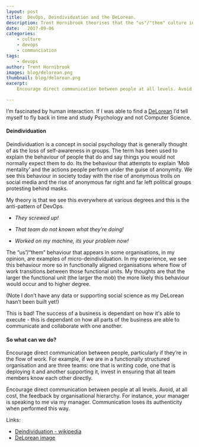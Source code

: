 ```yaml
---
layout: post
title:  DevOps, Deindividuation and the DeLorean.
description: Trent Hornibrook theorises that the "us"/"them" culture in some organisations is a symptom of the social psychology concept 'Deindividuation'.
date:   2017-09-06
categories:
    - culture
    - devops
    - communciation
tags:
    - devops
author: Trent Hornibrook
images: blog/delorean.png
thumbnail: blog/delorean.png
excerpt:
    Encourage direct communication between people at all levels. Avoid, at all cost, the feedback by organisational hierarchy. Communication loses its authenticity when performed this way.

---
```



I’m fascinated by human interaction. If I was able to find a <a href="https://en.wikipedia.org/wiki/DeLorean_time_machine">DeLorean</a> I’d tell myself to fly back in time and study Psychology and not Computer Science.

#### Deindividuation

Deindividuation is a concept in social psychology that is generally thought of as the loss of self-awareness in groups. The term has been used to explain the behaviour of people that do and say things you would not normally expect them to do. Its the behaviour that attempts to explain ‘Mob  mentality’ and the actions people perform under the guise of anonymity. We see this behaviour in society today with the rise of anonymous trolls on social media and the rise of anonymous far right and far left political groups protesting behind masks.

My theory is that we see this everywhere at various degrees and this is the anti-pattern of DevOps.

- _They screwed up!_

- _That team do not known what they’re doing!_

- _Worked on my machine, its your problem now!_

The “us”/“them” behaviour that appears in some organisations, in my opinion, are examples of micro-deindividuation. In my experience, we see this behaviour more so in functionally aligned organisations where flow of work transitions between those functional units. My thoughts are that the larger the functional unit (the larger the mob) the more likely this behaviour would occur and to higher degree.

(Note I don’t have any data or supporting social science as my DeLorean hasn’t been built yet!)

This is bad! The success of a business is dependant on how it's able to execute - this is dependant on how all parts of the business are able to communicate and collaborate with one another.

#### So what can we do?

Encourage direct communication between people, particularly if they’re in the flow of work. For example, if we are in a functionally structured organisation and are three teams: one that is writing code, one that is deploying it and another supporting it, invest in ensuring that all team members know each other directly.

Encourage direct communication between people at all levels. Avoid, at all cost, the feedback by organisational hierarchy. For instance, your manager is speaking to me via my manager. Communication loses its authenticity when performed this way.





Links:  
- <a href="https://en.wikipedia.org/wiki/Deindividuation">Deindividuation - wikipedia</a>
- <a href="https://flic.kr/p/dQLwTQ">DeLorean image</a>
